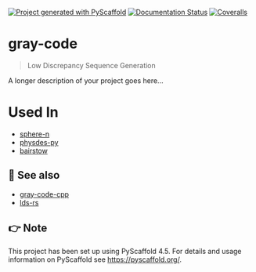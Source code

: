 <!-- These are examples of badges you might want to add to your README:
     please update the URLs accordingly

[![Built Status](https://api.cirrus-ci.com/github/<USER>/gray-code.svg?branch=main)](https://cirrus-ci.com/github/<USER>/gray-code)
[![ReadTheDocs](https://readthedocs.org/projects/gray-code/badge/?version=latest)](https://gray-code.readthedocs.io/en/stable/)
[![Coveralls](https://img.shields.io/coveralls/github/<USER>/gray-code/main.svg)](https://coveralls.io/r/<USER>/gray-code)
[![PyPI-Server](https://img.shields.io/pypi/v/gray-code.svg)](https://pypi.org/project/gray-code/)
[![Conda-Forge](https://img.shields.io/conda/vn/conda-forge/gray-code.svg)](https://anaconda.org/conda-forge/gray-code)
[![Monthly Downloads](https://pepy.tech/badge/gray-code/month)](https://pepy.tech/project/gray-code)
[![Twitter](https://img.shields.io/twitter/url/http/shields.io.svg?style=social&label=Twitter)](https://twitter.com/gray-code)
-->

[![Project generated with PyScaffold](https://img.shields.io/badge/-PyScaffold-005CA0?logo=pyscaffold)](https://pyscaffold.org/)
[![Documentation Status](https://readthedocs.org/projects/gray-code/badge/?version=latest)](https://gray-code.readthedocs.io/en/latest/?badge=latest)
[![Coveralls](https://img.shields.io/coveralls/github/luk036/gray-code/main.svg)](https://coveralls.io/r/luk036/gray-code)

# gray-code

> Low Discrepancy Sequence Generation

A longer description of your project goes here...

# Used In

- [sphere-n](https://github.com/luk036/sphere-n)
- [physdes-py](https://luk036.github.io/physdes-py)
- [bairstow](https://luk036.github.io/bairstow)

## 👀 See also

- [gray-code-cpp](https://github.com/luk036/gray-code-cpp)
- [lds-rs](https://github.com/luk036/lds-rs)

<!-- pyscaffold-notes -->

## 👉 Note

This project has been set up using PyScaffold 4.5. For details and usage
information on PyScaffold see https://pyscaffold.org/.
